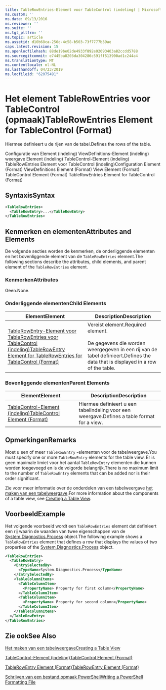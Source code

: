 ```yaml
---
title: TableRowEntries-Element voor TableControl (indeling) | Microsoft Docs
ms.custom: ''
ms.date: 09/13/2016
ms.reviewer: ''
ms.suite: ''
ms.tgt_pltfrm: ''
ms.topic: article
ms.assetid: d10b68ca-256c-4c58-b503-73f7777b39ae
caps.latest.revision: 15
ms.openlocfilehash: 88de19be02de4933f892e02093403a82ccdd5788
ms.sourcegitcommit: e7445ba8203da304286c591ff513900ad1c244a4
ms.translationtype: MT
ms.contentlocale: nl-NL
ms.lasthandoff: 04/23/2019
ms.locfileid: "62075491"
---
```

# <a name="tablerowentries-element-for-tablecontrol-format"></a><span data-ttu-id="3314e-102">Het element TableRowEntries voor TableControl (opmaak)</span><span class="sxs-lookup"><span data-stu-id="3314e-102">TableRowEntries Element for TableControl (Format)</span></span>

<span data-ttu-id="3314e-103">Hiermee definieert u de rijen van de tabel.</span><span class="sxs-lookup"><span data-stu-id="3314e-103">Defines the rows of the table.</span></span>

<span data-ttu-id="3314e-104">Configuratie van Element (indeling) ViewDefinitions-Element (indeling) weergave Element (indeling) TableControl-Element (indeling) TableRowEntries Element voor TableControl (indeling)</span><span class="sxs-lookup"><span data-stu-id="3314e-104">Configuration Element (Format) ViewDefinitions Element (Format) View Element (Format) TableControl Element (Format) TableRowEntries Element for TableControl (Format)</span></span>

## <a name="syntax"></a><span data-ttu-id="3314e-105">Syntaxis</span><span class="sxs-lookup"><span data-stu-id="3314e-105">Syntax</span></span>

```xml
<TableRowEntries>
  <TableRowEntry>...</TableRowEntry>
</TableRowEntries>
```

## <a name="attributes-and-elements"></a><span data-ttu-id="3314e-106">Kenmerken en elementen</span><span class="sxs-lookup"><span data-stu-id="3314e-106">Attributes and Elements</span></span>

<span data-ttu-id="3314e-107">De volgende secties worden de kenmerken, de onderliggende elementen en het bovenliggende element van de `TableRowEntries` element.</span><span class="sxs-lookup"><span data-stu-id="3314e-107">The following sections describe the attributes, child elements, and parent element of the `TableRowEntries` element.</span></span>

### <a name="attributes"></a><span data-ttu-id="3314e-108">Kenmerken</span><span class="sxs-lookup"><span data-stu-id="3314e-108">Attributes</span></span>

<span data-ttu-id="3314e-109">Geen.</span><span class="sxs-lookup"><span data-stu-id="3314e-109">None.</span></span>

### <a name="child-elements"></a><span data-ttu-id="3314e-110">Onderliggende elementen</span><span class="sxs-lookup"><span data-stu-id="3314e-110">Child Elements</span></span>

|<span data-ttu-id="3314e-111">Element</span><span class="sxs-lookup"><span data-stu-id="3314e-111">Element</span></span>|<span data-ttu-id="3314e-112">Description</span><span class="sxs-lookup"><span data-stu-id="3314e-112">Description</span></span>|
|-------------|-----------------|
|[<span data-ttu-id="3314e-113">TableRowEntry-Element voor TableRowEntries voor TableControl (indeling)</span><span class="sxs-lookup"><span data-stu-id="3314e-113">TableRowEntry Element for TableRowEntries for TableControl (Format)</span></span>](./tablerowentry-element-for-tablerowentries-for-tablecontrol-format.md)|<span data-ttu-id="3314e-114">Vereist element.</span><span class="sxs-lookup"><span data-stu-id="3314e-114">Required element.</span></span><br /><br /> <span data-ttu-id="3314e-115">De gegevens die worden weergegeven in een rij van de tabel definieert.</span><span class="sxs-lookup"><span data-stu-id="3314e-115">Defines the data that is displayed in a row of the table.</span></span>|

### <a name="parent-elements"></a><span data-ttu-id="3314e-116">Bovenliggende elementen</span><span class="sxs-lookup"><span data-stu-id="3314e-116">Parent Elements</span></span>

|<span data-ttu-id="3314e-117">Element</span><span class="sxs-lookup"><span data-stu-id="3314e-117">Element</span></span>|<span data-ttu-id="3314e-118">Description</span><span class="sxs-lookup"><span data-stu-id="3314e-118">Description</span></span>|
|-------------|-----------------|
|[<span data-ttu-id="3314e-119">TableControl-Element (indeling)</span><span class="sxs-lookup"><span data-stu-id="3314e-119">TableControl Element (Format)</span></span>](./tablecontrol-element-format.md)|<span data-ttu-id="3314e-120">Hiermee definieert u een tabelindeling voor een weergave.</span><span class="sxs-lookup"><span data-stu-id="3314e-120">Defines a table format for a view.</span></span>|

## <a name="remarks"></a><span data-ttu-id="3314e-121">Opmerkingen</span><span class="sxs-lookup"><span data-stu-id="3314e-121">Remarks</span></span>

<span data-ttu-id="3314e-122">Moet u een of meer `TableRowEntry` -elementen voor de tabelweergave.</span><span class="sxs-lookup"><span data-stu-id="3314e-122">You must specify one or more `TableRowEntry` elements for the table view.</span></span> <span data-ttu-id="3314e-123">Er is geen maximale limiet voor het aantal `TableRowEntry` elementen die kunnen worden toegevoegd en is de volgorde belangrijk.</span><span class="sxs-lookup"><span data-stu-id="3314e-123">There is no maximum limit to the number of `TableRowEntry` elements that can be added nor is their order significant.</span></span>

<span data-ttu-id="3314e-124">Zie voor meer informatie over de onderdelen van een tabelweergave [het maken van een tabelweergave](./creating-a-table-view.md).</span><span class="sxs-lookup"><span data-stu-id="3314e-124">For more information about the components of a table view, see [Creating a Table View](./creating-a-table-view.md).</span></span>

## <a name="example"></a><span data-ttu-id="3314e-125">Voorbeeld</span><span class="sxs-lookup"><span data-stu-id="3314e-125">Example</span></span>

<span data-ttu-id="3314e-126">Het volgende voorbeeld wordt een `TableRowEntries` element dat definieert een rij waarin de waarden van twee eigenschappen van de [System.Diagnostics.Process](/dotnet/api/System.Diagnostics.Process) object.</span><span class="sxs-lookup"><span data-stu-id="3314e-126">The following example shows a `TableRowEntries` element that defines a row that displays the values of two properties of the [System.Diagnostics.Process](/dotnet/api/System.Diagnostics.Process) object.</span></span>

```xml
<TableRowEntries>
  <TableRowEntry>
    <EntrySelectedBy>
      <TypeName>System.Diagnostics.Process</TypeName>
    </EntrySelectedBy>
    <TableColumnItems>
      <TableColumnItem>
        <PropertyName> Property for first column</PropertyName>
      </TableColumnItem>
      <TableColumnItem>
        <PropertyName> Property for second column</PropertyName>
      </TableColumnItem>
    </TableColumnItems>
  </TableRowEntry>
</TableRowEntries>

```

## <a name="see-also"></a><span data-ttu-id="3314e-127">Zie ook</span><span class="sxs-lookup"><span data-stu-id="3314e-127">See Also</span></span>

[<span data-ttu-id="3314e-128">Het maken van een tabelweergave</span><span class="sxs-lookup"><span data-stu-id="3314e-128">Creating a Table View</span></span>](./creating-a-table-view.md)

[<span data-ttu-id="3314e-129">TableControl-Element (indeling)</span><span class="sxs-lookup"><span data-stu-id="3314e-129">TableControl Element (Format)</span></span>](./tablecontrol-element-format.md)

[<span data-ttu-id="3314e-130">TableRowEntry Element (Format)</span><span class="sxs-lookup"><span data-stu-id="3314e-130">TableRowEntry Element (Format)</span></span>](./tablerowentry-element-for-tablerowentries-for-tablecontrol-format.md)

[<span data-ttu-id="3314e-131">Schrijven van een bestand opmaak PowerShell</span><span class="sxs-lookup"><span data-stu-id="3314e-131">Writing a PowerShell Formatting File</span></span>](./writing-a-powershell-formatting-file.md)
